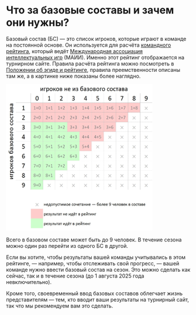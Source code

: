 # Что за базовые составы и зачем они нужны?

Базовый состав (БС) — это список игроков, которые играют в команде на постоянной основе. Он используется для расчёта [командного рейтинга](https://rating.maii.li/b/), который ведёт [Международная ассоциация интеллектуальных игр](https://maii.li/p/about) (МАИИ). Именно этот рейтинг отображается на турнирном сайте. Правила расчёта рейтинга можно посмотреть в [Положении об эгиде и рейтинге](https://www.maii.li/p/aegis-rating#a), правила преемственности описаны там же, а в картинке ниже показаны более наглядно. 

<img src = "base.jpg" width="400" height="400" text="Правила преемственности для рейтинга МАИИ в наглядном виде">

Всего в базовом составе может быть до 9 человек. В течение сезона можно один раз перейти из одного БС в другой. 

Если вы хотите, чтобы результаты вашей команды учитывались в этом рейтинге, — например, чтобы отслеживать свой прогресс, — вашей команде нужно ввести базовый состав на сезон. Это можно сделать как сейчас, так и в течение сезона (до 1 августа 2025 года невключительно).

Кроме того, своевременный ввод базовых составов облегчает жизнь представителям — тем, кто вводит ваши результаты на турнирный сайт, так что мы рекомендуем вам это сделать.
